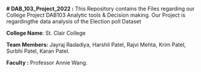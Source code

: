 **# DAB_103_Project_2022 :**
This Repository contains the Files regarding our College Project DAB103 Analytic tools & Decision making.
Our Project is regardingthe data analysis of the Election poll Dataset

**College Name**: St. Clair College

**Team Members:**
Jayraj Radadiya,
Harshil Patel,
Rajvi Mehta,
Krim Patel,
Surbhi Patel,
Karan Patel.

**Faculty :** Professor Annie Wang.
